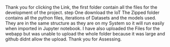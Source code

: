 Thank you for clicking the Link, the first folder contain all the files for the development of the project.
step One 
download the IoT
The Zipped folder contains all the python files, iterations of Datasets and the models used.
They are in the same structure as they are on my System so it will run easily when imported in Jupyter notebook.
I have also uploaded the Files for the webapp but was unable to upload the whole folder because it was large and github didnt allow the upload.
Thank you for Assessing.

